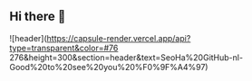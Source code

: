## Hi there 👋
![header](https://capsule-render.vercel.app/api?type=transparent&color=#76 276&height=300&section=header&text=SeoHa%20GitHub-nl-Good%20to%20see%20you%20%F0%9F%A4%97)

<!--
**standha/standha** is a ✨ _special_ ✨ repository because its `README.md` (this file) appears on your GitHub profile.

Here are some ideas to get you started:

- 🔭 I’m currently working on ...
- 🌱 I’m currently learning ...
- 👯 I’m looking to collaborate on ...
- 🤔 I’m looking for help with ...
- 💬 Ask me about ...
- 📫 How to reach me: ...
- 😄 Pronouns: ...
- ⚡ Fun fact: ...
-->
